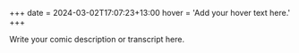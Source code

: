 +++
date = 2024-03-02T17:07:23+13:00
hover = 'Add your hover text here.'
+++

Write your comic description or transcript here.
